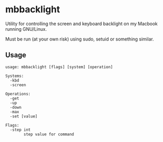 # mbbacklight

Utility for controlling the screen and keyboard backlight on my Macbook running GNU/Linux.

Must be run (at your own risk) using sudo, setuid or something similar.

## Usage

```
usage: mbbacklight [flags] [system] [operation]

Systems:
  -kbd
  -screen

Operations:
  -get
  -up
  -down
  -max
  -set [value]

Flags:
  -step int
        step value for command
```
